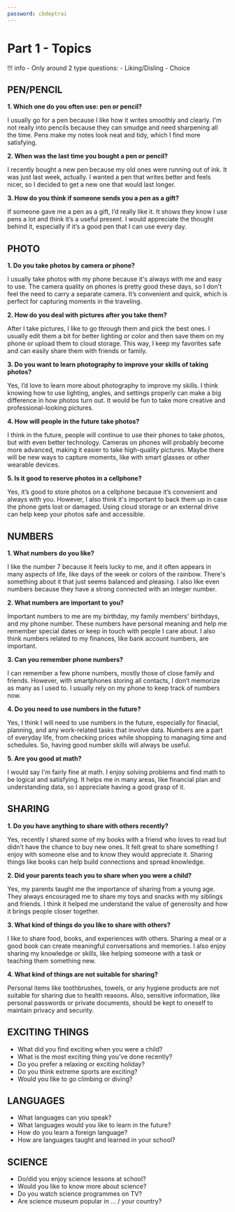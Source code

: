 ```yaml
---
password: cbdeptrai
---
```

# Part 1 - Topics

!!! info
    - Only around 2 type questions:
        - Liking/Disling
        - Choice

## PEN/PENCIL
**1. Which one do you often use: pen or pencil?**

I usually go for a pen because I like how it writes smoothly and clearly. I'm not really into pencils because they can smudge and need sharpening all the time. Pens make my notes look neat and tidy, which I find more satisfying.

**2. When was the last time you bought a pen or pencil?**

I recently bought a new pen because my old ones were running out of ink. It was just last week, actually. I wanted a pen that writes better and feels nicer, so I decided to get a new one that would last longer.

**3. How do you think if someone sends you a pen as a gift?**

If someone gave me a pen as a gift, I’d really like it. It shows they know I use pens a lot and think it’s a useful present. I would appreciate the thought behind it, especially if it’s a good pen that I can use every day.
## PHOTO
**1. Do you take photos by camera or phone?**

I usually take photos with my phone because it's always with me and easy to use. The camera quality on phones is pretty good these days, so I don't feel the need to carry a separate camera. It’s convenient and quick, which is perfect for capturing moments in the traveling.

**2. How do you deal with pictures after you take them?**

After I take pictures, I like to go through them and pick the best ones. I usually edit them a bit for better lighting or color and then save them on my phone or upload them to cloud storage. This way, I keep my favorites safe and can easily share them with friends or family.

**3. Do you want to learn photography to improve your skills of taking photos?**

Yes, I’d love to learn more about photography to improve my skills. I think knowing how to use lighting, angles, and settings properly can make a big difference in how photos turn out. It would be fun to take more creative and professional-looking pictures.

**4. How will people in the future take photos?**

I think in the future, people will continue to use their phones to take photos, but with even better technology. Cameras on phones will probably become more advanced, making it easier to take high-quality pictures. Maybe there will be new ways to capture moments, like with smart glasses or other wearable devices.

**5. Is it good to reserve photos in a cellphone?**

Yes, it’s good to store photos on a cellphone because it’s convenient and always with you. However, I also think it's important to back them up in case the phone gets lost or damaged. Using cloud storage or an external drive can help keep your photos safe and accessible.
## NUMBERS
**1. What numbers do you like?**

I like the number 7 because it feels lucky to me, and it often appears in many aspects of life, like days of the week or colors of the rainbow. There's something about it that just seems balanced and pleasing. I also like even numbers because they have a strong connected with an integer number.

**2. What numbers are important to you?**

Important numbers to me are my birthday, my family members' birthdays, and my phone number. These numbers have personal meaning and help me remember special dates or keep in touch with people I care about. I also think numbers related to my finances, like bank account numbers, are important.

**3. Can you remember phone numbers?**

I can remember a few phone numbers, mostly those of close family and friends. However, with smartphones storing all contacts, I don’t memorize as many as I used to. I usually rely on my phone to keep track of numbers now.

**4. Do you need to use numbers in the future?**

Yes, I think I will need to use numbers in the future, especially for finacial, planning, and any work-related tasks that involve data. Numbers are a part of everyday life, from checking prices while shopping to managing time and schedules. So, having good number skills will always be useful.

**5. Are you good at math?**

I would say I'm fairly fine at math. I enjoy solving problems and find math to be logical and satisfying. It helps me in many areas, like financial plan and understanding data, so I appreciate having a good grasp of it.
## SHARING
**1. Do you have anything to share with others recently?**

Yes, recently I shared some of my books with a friend who loves to read but didn’t have the chance to buy new ones. It felt great to share something I enjoy with someone else and to know they would appreciate it. Sharing things like books can help build connections and spread knowledge.

**2. Did your parents teach you to share when you were a child?**

Yes, my parents taught me the importance of sharing from a young age. They always encouraged me to share my toys and snacks with my siblings and friends. I think it helped me understand the value of generosity and how it brings people closer together.

**3. What kind of things do you like to share with others?**

I like to share food, books, and experiences with others. Sharing a meal or a good book can create meaningful conversations and memories. I also enjoy sharing my knowledge or skills, like helping someone with a task or teaching them something new.

**4. What kind of things are not suitable for sharing?**

Personal items like toothbrushes, towels, or any hygiene products are not suitable for sharing due to health reasons. Also, sensitive information, like personal passwords or private documents, should be kept to oneself to maintain privacy and security.
## EXCITING THINGS
- What did you find exciting when you were a child?
- What is the most exciting thing you've done recently?
- Do you prefer a relaxing or exciting holiday?
- Do you think extreme sports are exciting?
- Would you like to go climbing or diving?
## LANGUAGES
- What languages can you speak?
- What languages would you like to learn in the future?
- How do you learn a foreign language?
- How are languages taught and learned in your school?
## SCIENCE
- Do/did you enjoy science lessons at school?
- Would you like to know more about science?
- Do you watch science programmes on TV?
- Are science museum popular in ... / your country?